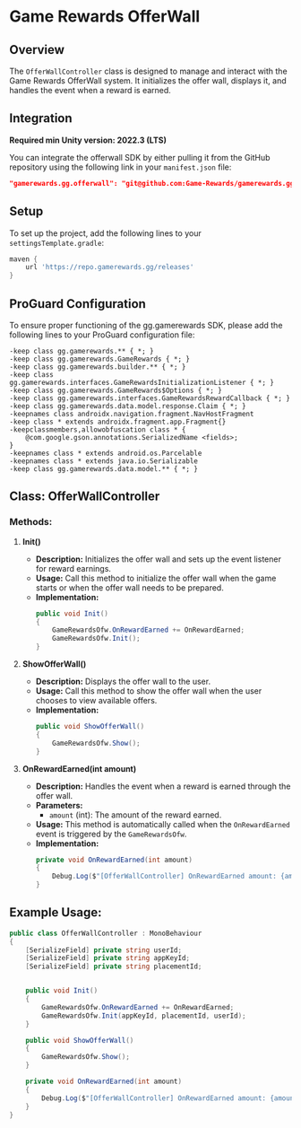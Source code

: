 # Game Rewards OfferWall

## Overview
The `OfferWallController` class is designed to manage and interact with the Game Rewards OfferWall system. It initializes the offer wall, displays it, and handles the event when a reward is earned.

## Integration

**Required min Unity version: 2022.3 (LTS)**

You can integrate the offerwall SDK by either pulling it from the GitHub repository using the following link in your `manifest.json` file:

```json
"gamerewards.gg.offerwall": "git@github.com:Game-Rewards/gamerewards.gg.offerwall.git#v1.0.27"
```


## Setup

To set up the project, add the following lines to your `settingsTemplate.gradle`:

```gradle
maven {
    url 'https://repo.gamerewards.gg/releases'
}
```

## ProGuard Configuration

To ensure proper functioning of the gg.gamerewards SDK, please add the following lines to your ProGuard configuration file:

```proguard
-keep class gg.gamerewards.** { *; }
-keep class gg.gamerewards.GameRewards { *; }
-keep class gg.gamerewards.builder.** { *; }
-keep class gg.gamerewards.interfaces.GameRewardsInitializationListener { *; }
-keep class gg.gamerewards.GameRewards$Options { *; }
-keep class gg.gamerewards.interfaces.GameRewardsRewardCallback { *; }
-keep class gg.gamerewards.data.model.response.Claim { *; }
-keepnames class androidx.navigation.fragment.NavHostFragment
-keep class * extends androidx.fragment.app.Fragment{}
-keepclassmembers,allowobfuscation class * {
    @com.google.gson.annotations.SerializedName <fields>;
}
-keepnames class * extends android.os.Parcelable
-keepnames class * extends java.io.Serializable
-keep class gg.gamerewards.data.model.** { *; }
```

## Class: OfferWallController

### Methods:

1. **Init()**
    - **Description:** Initializes the offer wall and sets up the event listener for reward earnings.
    - **Usage:** Call this method to initialize the offer wall when the game starts or when the offer wall needs to be prepared.
    - **Implementation:**
      ```csharp
      public void Init()
      {
          GameRewardsOfw.OnRewardEarned += OnRewardEarned;
          GameRewardsOfw.Init();
      }
      ```

2. **ShowOfferWall()**
    - **Description:** Displays the offer wall to the user.
    - **Usage:** Call this method to show the offer wall when the user chooses to view available offers.
    - **Implementation:**
      ```csharp
      public void ShowOfferWall()
      {
          GameRewardsOfw.Show();
      }
      ```

3. **OnRewardEarned(int amount)**
    - **Description:** Handles the event when a reward is earned through the offer wall.
    - **Parameters:**
      - `amount` (int): The amount of the reward earned.
    - **Usage:** This method is automatically called when the `OnRewardEarned` event is triggered by the `GameRewardsOfw`.
    - **Implementation:**
      ```csharp
      private void OnRewardEarned(int amount)
      {
          Debug.Log($"[OfferWallController] OnRewardEarned amount: {amount}");
      }
      ```

## Example Usage:

```csharp
public class OfferWallController : MonoBehaviour
{
    [SerializeField] private string userId;
    [SerializeField] private string appKeyId;
    [SerializeField] private string placementId;


    public void Init()
    {
        GameRewardsOfw.OnRewardEarned += OnRewardEarned;
        GameRewardsOfw.Init(appKeyId, placementId, userId);
    }

    public void ShowOfferWall()
    {
        GameRewardsOfw.Show();
    }

    private void OnRewardEarned(int amount)
    {
        Debug.Log($"[OfferWallController] OnRewardEarned amount: {amount}");
    }
}
```
